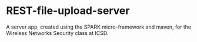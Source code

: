 # REST-file-upload-server
A server app, created using the SPARK micro-framework and maven, for the Wireless Networks Security class at ICSD.
